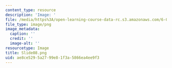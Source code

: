 ```yaml
---
content_type: resource
description: 'Image: '
file: /media/https%3A/open-learning-course-data-rc.s3.amazonaws.com/6-004-computation-structures-spring-2017/ae8ce5295a2799e81f3a5866ea4ee9f3_Slide08.png
file_type: image/png
image_metadata:
  caption: ''
  credit: ''
  image-alt: ''
resourcetype: Image
title: Slide08.png
uid: ae8ce529-5a27-99e8-1f3a-5866ea4ee9f3
---
```

